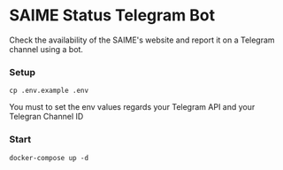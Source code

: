 # SAIME Status Telegram Bot

Check the availability of the SAIME's website and report it on a Telegram channel using a bot.

### Setup

```batch
cp .env.example .env
```

You must to set the env values regards your Telegram API and your Telegran Channel ID

### Start

```batch
docker-compose up -d
```
